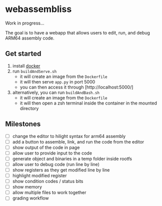 # webassembliss

Work in progress...

The goal is to have a webapp that allows users to edit, run, and debug ARM64 assembly code.

## Get started
1. install [docker](https://www.docker.com/get-started/)
2. run `buildAndServe.sh`
	- it will create an image from the `Dockerfile`
	- it will then serve `app.py` in port 5000
	- you can then access it through [http://localhost:5000/]
3. alternatively, you can run `buildAndBash.sh`
	- it will create an image from the `Dockerfile`
	- it will then open a zsh terminal inside the container in the mounted directory

## Milestones
- [ ] change the editor to hilight syntax for arm64 assembly
- [ ] add a button to assemble, link, and run the code from the editor
- [ ] show output of the code in page
- [ ] allow user to provide input to the code
- [ ] generate object and binaries in a temp folder inside rootfs
- [ ] allow user to debug code (run line by line)
- [ ] show registers as they get modified line by line
- [ ] highlight modified register
- [ ] show condition codes / status bits
- [ ] show memory
- [ ] allow multiple files to work together
- [ ] grading workflow
